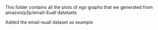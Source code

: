 This folder contains all the plots of ego graphs that we generated from amazon/p2p/email-Euall datatsets

Added the email-euall dataset as example